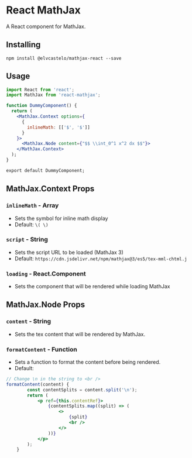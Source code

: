 # React MathJax

A React component for MathJax.

## Installing

``` npm install @elvcastelo/mathjax-react --save ```

## Usage

```jsx
import React from 'react';
import MathJax from 'react-mathjax';

function DummyComponent() {
  return (
    <MathJax.Context options={
      {
        inlineMath: [['$', '$']]
      }
    }>
      <MathJax.Node content={"$$ \\int_0^1 x^2 dx $$"}>
    </MathJax.Context>
  );
}

export default DummyComponent;

```

## MathJax.Context Props

### `inlineMath` - Array
- Sets the symbol for inline math display
- Default: `\( \)`

### `script` - String
- Sets the script URL to be loaded (MathJax 3)
- Default: `https://cdn.jsdelivr.net/npm/mathjax@3/es5/tex-mml-chtml.j`

### `loading` - React.Component
- Sets the component that will be rendered while loading MathJax

## MathJax.Node Props

### `content` - String
- Sets the tex content that will be rendered by MathJax.

### `formatContent` - Function
- Sets a function to format the content before being rendered.
- Default: 
```jsx
// Change \n in the string to <br />
formatContent(content) {
        const contentSplits = content.split('\n');
        return (
            <p ref={this.contentRef}>
                {contentSplits.map((split) => (
                    <>
                        {split}
                        <br />
                    </>
                ))}
            </p>
        );
    }
```

